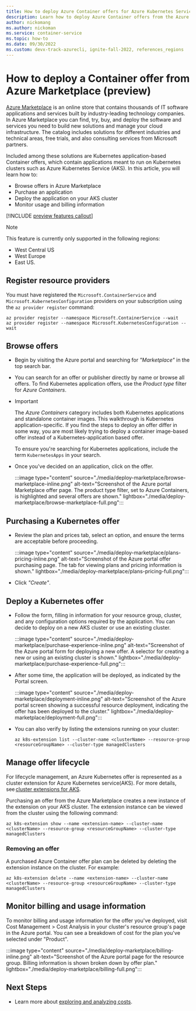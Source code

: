 ```yaml
---
title: How to deploy Azure Container offers for Azure Kubernetes Service (AKS) from the Azure Marketplace 
description: Learn how to deploy Azure Container offers from the Azure Marketplace on an Azure Kubernetes Service (AKS) cluster.
author: nickomang
ms.author: nickoman
ms.service: container-service
ms.topic: how-to
ms.date: 09/30/2022
ms.custom: devx-track-azurecli, ignite-fall-2022, references_regions
---
```


# How to deploy a Container offer from Azure Marketplace (preview)

[Azure Marketplace][azure-marketplace] is an online store that contains thousands of IT software applications and services built by industry-leading technology companies. In Azure Marketplace you can find, try, buy, and deploy the software and services you need to build new solutions and manage your cloud infrastructure. The catalog includes solutions for different industries and technical areas, free trials, and also consulting services from Microsoft partners.

Included among these solutions are Kubernetes application-based Container offers, which contain applications meant to run on Kubernetes clusters such as Azure Kubernetes Service (AKS). In this article, you will learn how to:

- Browse offers in Azure Marketplace
- Purchase an application
- Deploy the application on your AKS cluster
- Monitor usage and billing information

[!INCLUDE [preview features callout](./includes/preview/preview-callout.md)]

> [!NOTE]
> This feature is currently only supported in the following regions:
>
> - West Central US
> - West Europe
> - East US.

## Register resource providers

You must have registered the  `Microsoft.ContainerService` and `Microsoft.KubernetesConfiguration` providers on your subscription using the `az provider register` command:

```azurecli-interactive
az provider register --namespace Microsoft.ContainerService --wait
az provider register --namespace Microsoft.KubernetesConfiguration --wait
```

## Browse offers

- Begin by visiting the Azure portal and searching for *"Marketplace"* in the top search bar.

- You can search for an offer or publisher directly by name or browse all offers. To find Kubernetes application offers, use the *Product type* filter for *Azure Containers*. 

- > [!IMPORTANT]
  > The *Azure Containers* category includes both Kubernetes applications and standalone container images. This walkthrough is Kubernetes application-specific. If you find the steps to deploy an offer differ in some way, you are most likely trying to deploy a container image-based offer instead of a Kubernetes-application based offer.
  >
  > To ensure you're searching for Kubernetes applications, include the term `KubernetesApps` in your search.

- Once you've decided on an application, click on the offer.

    :::image type="content" source="./media/deploy-marketplace/browse-marketplace-inline.png" alt-text="Screenshot of the Azure portal Marketplace offer page. The product type filter, set to Azure Containers, is highlighted and several offers are shown." lightbox="./media/deploy-marketplace/browse-marketplace-full.png":::

## Purchasing a Kubernetes offer

- Review the plan and prices tab, select an option, and ensure the terms are acceptable before proceeding.

    :::image type="content" source="./media/deploy-marketplace/plans-pricing-inline.png" alt-text="Screenshot of the Azure portal offer purchasing page. The tab for viewing plans and pricing information is shown." lightbox="./media/deploy-marketplace/plans-pricing-full.png":::

- Click *"Create"*.

## Deploy a Kubernetes offer

- Follow the form, filling in information for your resource group, cluster, and any configuration options required by the application. You can decide to deploy on a new AKS cluster or use an existing cluster.

    :::image type="content" source="./media/deploy-marketplace/purchase-experience-inline.png" alt-text="Screenshot of the Azure portal form for deploying a new offer. A selector for creating a new or using an existing cluster is shown." lightbox="./media/deploy-marketplace/purchase-experience-full.png":::

- After some time, the application will be deployed, as indicated by the Portal screen.

    :::image type="content" source="./media/deploy-marketplace/deployment-inline.png" alt-text="Screenshot of the Azure portal screen showing a successful resource deployment, indicating the offer has been deployed to the cluster." lightbox="./media/deploy-marketplace/deployment-full.png":::

- You can also verify by listing the extensions running on your cluster:

    ```azurecli-interactive
    az k8s-extension list --cluster-name <clusterName> --resource-group <resourceGroupName> --cluster-type managedClusters
    ```

## Manage offer lifecycle

For lifecycle management, an Azure Kubernetes offer is represented as a cluster extension for Azure Kubernetes service(AKS). For more details, see [cluster extensions for AKS][cluster-extensions].

Purchasing an offer from the Azure Marketplace creates a new instance of the extension on your AKS cluster. The extension instance can be viewed from the cluster using the following command:

```azurecli-interactive
az k8s-extension show --name <extension-name> --cluster-name <clusterName> --resource-group <resourceGroupName> --cluster-type managedClusters
```

### Removing an offer

A purchased Azure Container offer plan can be deleted by deleting the extension instance on the cluster. For example:

```azurecli-interactive
az k8s-extension delete --name <extension-name> --cluster-name <clusterName> --resource-group <resourceGroupName> --cluster-type managedClusters
```

## Monitor billing and usage information

To monitor billing and usage information for the offer you've deployed, visit Cost Management > Cost Analysis in your cluster's resource group's page in the Azure portal. You can see a breakdown of cost for the plan you've selected under "Product".

:::image type="content" source="./media/deploy-marketplace/billing-inline.png" alt-text="Screenshot of the Azure portal page for the resource group. Billing information is shown broken down by offer plan." lightbox="./media/deploy-marketplace/billing-full.png":::

## Next Steps

- Learn more about [exploring and analyzing costs][billing].

<!-- LINKS -->
[azure-marketplace]: /marketplace/azure-marketplace-overview
[cluster-extensions]: ./cluster-extensions.md
[billing]: ../cost-management-billing/costs/quick-acm-cost-analysis.md